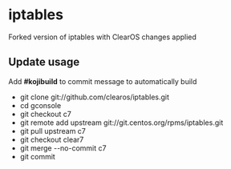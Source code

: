 # iptables

Forked version of iptables with ClearOS changes applied

## Update usage
  Add __#kojibuild__ to commit message to automatically build

* git clone git://github.com/clearos/iptables.git
* cd gconsole
* git checkout c7
* git remote add upstream git://git.centos.org/rpms/iptables.git
* git pull upstream c7
* git checkout clear7
* git merge --no-commit c7
* git commit
